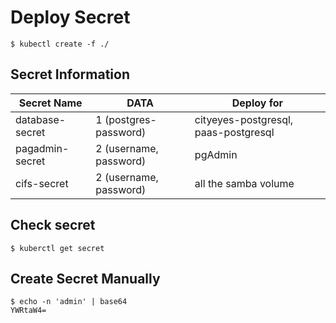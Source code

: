 # Deploy Secret

```shell
$ kubectl create -f ./
```

## Secret Information
|Secret Name|DATA|Deploy for|
|-|-|-|
|database-secret|1 (postgres-password)|cityeyes-postgresql, paas-postgresql|
|pagadmin-secret|2 (username, password)|pgAdmin|
|cifs-secret|2 (username, password)|all the samba volume|

## Check secret

```shell
$ kuberctl get secret
```

## Create Secret Manually

```shell
$ echo -n 'admin' | base64
YWRtaW4=
```